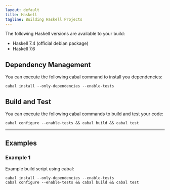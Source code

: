 ```yaml
---
layout: default
title: Haskell
tagline: Building Haskell Projects
---
```


The following Haskell versions are available to your build:

 * Haskell 7.4 (official debian package)
 * Haskell 7.6

## Dependency Management

You can execute the following cabal command to install you dependencies:

```
cabal install --only-dependencies --enable-tests
```

## Build and Test

You can execute the following cabal commands to build and test your code:

```
cabal configure --enable-tests && cabal build && cabal test
```

--------------------------------------------------------------------------------

## Examples

### Example 1

Example build script using cabal:

```
cabal install --only-dependencies --enable-tests
cabal configure --enable-tests && cabal build && cabal test
```
